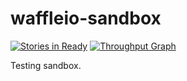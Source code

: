 waffleio-sandbox
================

[![Stories in Ready](https://badge.waffle.io/chesleybrown/waffleio-sandbox.png?label=ready&title=Ready)](https://waffle.io/chesleybrown/waffleio-sandbox)
[![Throughput Graph](https://graphs.waffle.io/chesleybrown/waffleio-sandbox/throughput.svg)](https://waffle.io/chesleybrown/waffleio-sandbox/metrics)

Testing sandbox.
